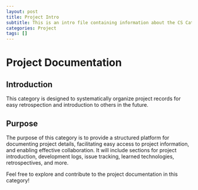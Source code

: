 ```yaml
---
layout: post
title: Project Intro
subtitle: This is an intro file containing information about the CS Categories
categories: Project
tags: []
---
```


# Project Documentation

## Introduction
This category is designed to systematically organize project records for easy retrospection and introduction to others in the future. 

## Purpose
The purpose of this category is to provide a structured platform for documenting project details, facilitating easy access to project information, and enabling effective collaboration. It will include sections for project introduction, development logs, issue tracking, learned technologies, retrospectives, and more.

Feel free to explore and contribute to the project documentation in this category!

